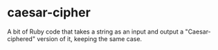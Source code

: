 # caesar-cipher
A bit of Ruby code that takes a string as an input and output a "Caesar-ciphered" version of it, keeping the same case.
